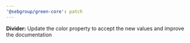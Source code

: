 ```yaml
---
'@sebgroup/green-core': patch
---
```


**Divider:** Update the color property to accept the new values and improve the documentation
